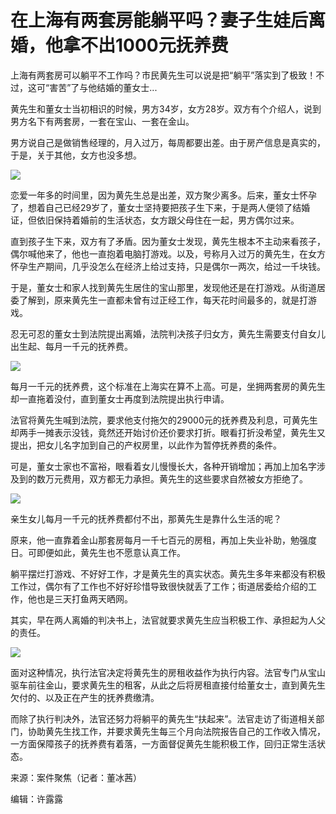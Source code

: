 # 在上海有两套房能躺平吗？妻子生娃后离婚，他拿不出1000元抚养费

上海有两套房可以躺平不工作吗？市民黄先生可以说是把“躺平”落实到了极致！不过，这可“害苦”了与他结婚的董女士...

黄先生和董女士当初相识的时候，男方34岁，女方28岁。双方有个介绍人，说到男方名下有两套房，一套在宝山、一套在金山。

男方说自己是做销售经理的，月入过万，每周都要出差。由于房产信息是真实的，于是，关于其他，女方也没多想。

![](https://inews.gtimg.com/newsapp_bt/0/15774279226/1000)

恋爱一年多的时间里，因为黄先生总是出差，双方聚少离多。后来，董女士怀孕了，想着自己已经29岁了，董女士坚持要把孩子生下来，于是两人便领了结婚证，但依旧保持着婚前的生活状态，女方跟父母住在一起，男方偶尔过来。

直到孩子生下来，双方有了矛盾。因为董女士发现，黄先生根本不主动来看孩子，偶尔喊他来了，他也一直抱着电脑打游戏。以及，号称月入过万的黄先生，在女方怀孕生产期间，几乎没怎么在经济上给过支持，只是偶尔一两次，给过一千块钱。

于是，董女士和家人找到黄先生居住的宝山那里，发现他还是在打游戏。从街道居委了解到，原来黄先生一直都未曾有过正经工作，每天花时间最多的，就是打游戏。

忍无可忍的董女士到法院提出离婚，法院判决孩子归女方，黄先生需要支付自女儿出生起、每月一千元的抚养费。

![](https://inews.gtimg.com/newsapp_bt/0/15774279272/1000)

每月一千元的抚养费，这个标准在上海实在算不上高。可是，坐拥两套房的黄先生却一直拖着没付，直到董女士再度到法院提出执行申请。

法官将黄先生喊到法院，要求他支付拖欠的29000元的抚养费及利息，可黄先生却两手一摊表示没钱，竟然还开始讨价还价要求打折。眼看打折没希望，黄先生又提出，把女儿名字加到自己的产权房里，以此作为暂停抚养费的条件。

可是，董女士家也不富裕，眼看着女儿慢慢长大，各种开销增加；再加上加名字涉及到的数万元费用，双方都无力承担。黄先生的这些要求自然被女方拒绝了。

![](https://inews.gtimg.com/newsapp_bt/0/15774279281/1000)

亲生女儿每月一千元的抚养费都付不出，那黄先生是靠什么生活的呢？

原来，他一直靠着金山那套房每月一千七百元的房租，再加上失业补助，勉强度日。可即便如此，黄先生也不愿意认真工作。

躺平摆烂打游戏、不好好工作，才是黄先生的真实状态。黄先生多年来都没有积极工作过，偶尔有了工作也不好好珍惜导致很快就丢了工作；街道居委给介绍的工作，他也是三天打鱼两天晒网。

其实，早在两人离婚的判决书上，法官就要求黄先生应当积极工作、承担起为人父的责任。

![](https://inews.gtimg.com/newsapp_bt/0/15774279290/1000)

面对这种情况，执行法官决定将黄先生的房租收益作为执行内容。法官专门从宝山驱车前往金山，要求黄先生的租客，从此之后将房租直接付给董女士，直到黄先生欠付的、以及正在产生的抚养费缴清。

而除了执行判决外，法官还努力将躺平的黄先生“扶起来”。法官走访了街道相关部门，协助黄先生找工作，并要求黄先生每三个月向法院报告自己的工作收入情况，一方面保障孩子的抚养费有着落，一方面督促黄先生能积极工作，回归正常生活状态。

来源：案件聚焦（记者：董冰茜）

编辑：许露露

